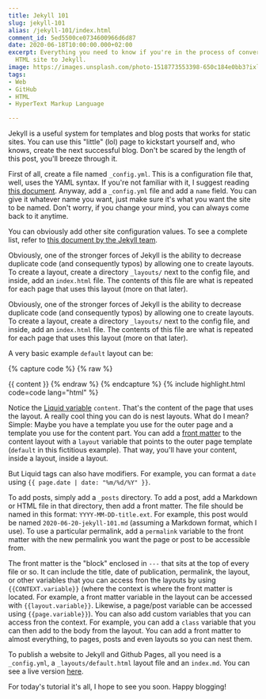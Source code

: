 ```yaml
---
title: Jekyll 101
slug: jekyll-101
alias: /jekyll-101/index.html
comment_id: 5ed5500ce0734600966d6d87
date: 2020-06-18T10:00:00.000+02:00
excerpt: Everything you need to know if you're in the process of converting your static
  HTML site to Jekyll.
image: https://images.unsplash.com/photo-1518773553398-650c184e0bb3?ixlib=rb-1.2.1&q=80&fm=jpg&crop=entropy&cs=tinysrgb&w=2000&fit=max&ixid=eyJhcHBfaWQiOjExNzczfQ
tags:
- Web
- GitHub
- HTML
- HyperText Markup Language

---
```

Jekyll is a useful system for templates and blog posts that works for static sites. You can use this "little" (lol) page to kickstart yourself and, who knows, create the next successful blog. Don't be scared by the length of this post, you'll breeze through it.

First of all, create a file named `_config.yml`. This is a configuration file that, well, uses the YAML syntax. If you're not familiar with it, I suggest reading [this document](https://docs.ansible.com/ansible/latest/reference_appendices/YAMLSyntax.html). Anyway, add a `_config.yml` file and add a `name` field. You can give it whatever name you want, just make sure it's what you want the site to be named. Don't worry, if you change your mind, you can always come back to it anytime.

You can obviously add other site configuration values. To see a complete list, refer to [this document by the Jekyll team](https://jekyllrb.com/docs/variables/).

Obviously, one of the stronger forces of Jekyll is the ability to decrease duplicate code (and consequently typos) by allowing one to create layouts. To create a layout, create a directory `_layouts/` next to the config file, and inside, add an `index.html` file. The contents of this file are what is repeated for each page that uses this layout (more on that later).

Obviously, one of the stronger forces of Jekyll is the ability to decrease duplicate code (and consequently typos) by allowing one to create layouts. To create a layout, create a directory `_layouts/` next to the config file, and inside, add an `index.html` file. The contents of this file are what is repeated for each page that uses this layout (more on that later).

A very basic example `default` layout can be:

{% capture code %}
{% raw %}
<!DOCTYPE html>
<html>
  <head>
    <title>{{ page.title }}</title>
  </head>
  <body>
    {{ content }}
  </body>
</html>
{% endraw %}
{% endcapture %} {% include highlight.html code=code lang="html" %}

Notice the [Liquid variable](https://jekyllrb.com/docs/liquid/) `content`. That's the content of the page that uses the layout. A really cool thing you can do is nest layouts. What do I mean? Simple: Maybe you have a template you use for the outer page and a template you use for the content part. You can add a [front matter](#front-matter) to the content layout with a `layout` variable that points to the outer page template (`default` in this fictitious example). That way, you'll have your content, inside a layout, inside a layout.

But Liquid tags can also have modifiers. For example, you can format a `date` using `{{ page.date | date: "%m/%d/%Y" }}`.

To add posts, simply add a `_posts` directory. To add a post, add a Markdown or HTML file in that directory, then add a front matter. The file should be named in this format: `YYYY-MM-DD-title.ext`. For example, this post would be named `2020-06-20-jekyll-101.md` (assuming a Markdown format, which I use). To use a particular permalink, add a `permalink` variable to the front matter with the new permalink you want the page or post to be accessible from.

The front matter is the "block" enclosed in `---` that sits at the top of every file or so. It can include the title, date of publication, permalink, the layout, or other variables that you can access fron the layouts by using `{{CONTEXT.variable}}` (where the context is where the front matter is located. For example, a front matter variable in the layout can be accessed with `{{layout.variable}}`. Likewise, a page/post variable can be accessed using `{{page.variable}}`). You can also add custom variables that you can access fron the context. For example, you can add a `class` variable that you can then add to the body from the layout. You can add a front matter to almost everything, to pages, posts and even layouts so you can nest them.

To publish a website to Jekyll and Github Pages, all you need is a `_config.yml`, a `_layouts/default.html` layout file and an `index.md`. You can see a live version [here](https://samplasion.github.io/gh-test).

For today's tutorial it's all, I hope to see you soon. Happy blogging!